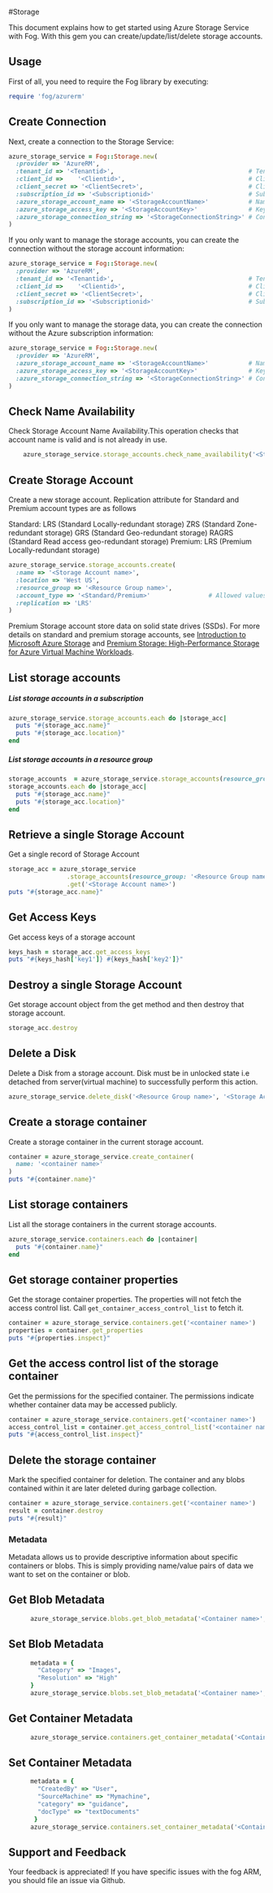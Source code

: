 #Storage

This document explains how to get started using Azure Storage Service with Fog. With this gem you can create/update/list/delete storage accounts.

## Usage

First of all, you need to require the Fog library by executing:

```ruby
require 'fog/azurerm'
```

## Create Connection

Next, create a connection to the Storage Service:

```ruby
azure_storage_service = Fog::Storage.new(
  :provider => 'AzureRM',
  :tenant_id => '<Tenantid>',                                     # Tenant id of Azure Active Directory Application
  :client_id =>    '<Clientid>',                                  # Client id of Azure Active Directory Application
  :client_secret => '<ClientSecret>',                             # Client Secret of Azure Active Directory Application
  :subscription_id => '<Subscriptionid>'                          # Subscription id of an Azure Account
  :azure_storage_account_name => '<StorageAccountName>'           # Name of an Azure Storage Account
  :azure_storage_access_key => '<StorageAccountKey>'              # Key of an Azure Storage Account
  :azure_storage_connection_string => '<StorageConnectionString>' # Connection String of an Azure Storage Account
)
```

If you only want to manage the storage accounts, you can create the connection without the storage account information:

```ruby
azure_storage_service = Fog::Storage.new(
  :provider => 'AzureRM',
  :tenant_id => '<Tenantid>',                                     # Tenant id of Azure Active Directory Application
  :client_id =>    '<Clientid>',                                  # Client id of Azure Active Directory Application
  :client_secret => '<ClientSecret>',                             # Client Secret of Azure Active Directory Application
  :subscription_id => '<Subscriptionid>'                          # Subscription id of an Azure Account
)
```

If you only want to manage the storage data, you can create the connection without the Azure subscription information:

```ruby
azure_storage_service = Fog::Storage.new(
  :provider => 'AzureRM',
  :azure_storage_account_name => '<StorageAccountName>'           # Name of an Azure Storage Account
  :azure_storage_access_key => '<StorageAccountKey>'              # Key of an Azure Storage Account
  :azure_storage_connection_string => '<StorageConnectionString>' # Connection String of an Azure Storage Account (optional)
)
```

## Check Name Availability 

Check Storage Account Name Availability.This operation checks that account name is valid and is not already in use.

```ruby
    azure_storage_service.storage_accounts.check_name_availability('<Storage Account name>')
```

## Create Storage Account

Create a new storage account. Replication attribute for Standard and Premium account types are as follows 

Standard: LRS (Standard Locally-redundant storage)
          ZRS (Standard Zone-redundant storage)
          GRS (Standard Geo-redundant storage)
          RAGRS (Standard Read access geo-redundant storage)
Premium:  LRS (Premium Locally-redundant storage)

```ruby
azure_storage_service.storage_accounts.create(
  :name => '<Storage Account name>',
  :location => 'West US',
  :resource_group => '<Resource Group name>',
  :account_type => '<Standard/Premium>'                # Allowed values can only be Standard or Premium
  :replication => 'LRS'                               
)
```
Premium Storage account store data on solid state drives (SSDs). For more details on standard and premium storage accounts, see [Introduction to Microsoft Azure Storage](https://azure.microsoft.com/en-us/documentation/articles/storage-introduction/) and [Premium Storage: High-Performance Storage for Azure Virtual Machine Workloads](https://azure.microsoft.com/en-us/documentation/articles/storage-premium-storage/).

## List storage accounts

##### List storage accounts in a subscription

```ruby
azure_storage_service.storage_accounts.each do |storage_acc|
  puts "#{storage_acc.name}"
  puts "#{storage_acc.location}"
end
```
##### List storage accounts in a resource group

```ruby
storage_accounts  = azure_storage_service.storage_accounts(resource_group: '<Resource Group name>')
storage_accounts.each do |storage_acc|
  puts "#{storage_acc.name}"
  puts "#{storage_acc.location}"
end
```

## Retrieve a single Storage Account

Get a single record of Storage Account

```ruby
storage_acc = azure_storage_service
                .storage_accounts(resource_group: '<Resource Group name>')
                .get('<Storage Account name>')
puts "#{storage_acc.name}"
```

## Get Access Keys

Get access keys of a storage account

```ruby
keys_hash = storage_acc.get_access_keys
puts "#{keys_hash['key1']} #{keys_hash['key2']}"
```

## Destroy a single Storage Account

Get storage account object from the get method and then destroy that storage account.

```ruby
storage_acc.destroy
```

## Delete a Disk

Delete a Disk from a storage account. Disk must be in unlocked state i.e detached from server(virtual machine) to successfully perform this action.

```ruby
azure_storage_service.delete_disk('<Resource Group name>', '<Storage Account name>', '<Data Disk Name>')
```

## Create a storage container

Create a storage container in the current storage account.

```ruby
container = azure_storage_service.create_container(
  name: '<container name>'
)
puts "#{container.name}"
```

## List storage containers

List all the storage containers in the current storage accounts.

```ruby
azure_storage_service.containers.each do |container|
  puts "#{container.name}"
end
```

## Get storage container properties

Get the storage container properties. The properties will not fetch the access control list. Call `get_container_access_control_list` to fetch it.

```ruby
container = azure_storage_service.containers.get('<container name>')
properties = container.get_properties
puts "#{properties.inspect}"
```

## Get the access control list of the storage container

Get the permissions for the specified container. The permissions indicate whether container data may be accessed publicly.

```ruby
container = azure_storage_service.containers.get('<container name>')
access_control_list = container.get_access_control_list('<container name>')
puts "#{access_control_list.inspect}"
```

## Delete the storage container

Mark the specified container for deletion. The container and any blobs contained within it are later deleted during garbage collection.

```ruby
container = azure_storage_service.containers.get('<container name>')
result = container.destroy
puts "#{result}"
```

### Metadata

Metadata allows us to provide descriptive information about specific containers or blobs. This is simply providing name/value pairs of data we want to set on the container or blob.

## Get Blob Metadata

```ruby
      azure_storage_service.blobs.get_blob_metadata('<Container name>', '<Blob name>')
```

## Set Blob Metadata

```ruby
      metadata = {
        "Category" => "Images",
        "Resolution" => "High"
      }
      azure_storage_service.blobs.set_blob_metadata('<Container name>', '<Blob name>', metadata)
```

## Get Container Metadata

```ruby
      azure_storage_service.containers.get_container_metadata('<Container name>')
```

## Set Container Metadata

```ruby
      metadata = {
        "CreatedBy" => "User",
        "SourceMachine" => "Mymachine",
        "category" => "guidance",
        "docType" => "textDocuments"
       }
      azure_storage_service.containers.set_container_metadata('<Container name>', metadata)
```

## Support and Feedback
Your feedback is appreciated! If you have specific issues with the fog ARM, you should file an issue via Github.




